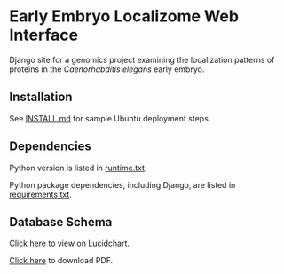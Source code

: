 # Early Embryo Localizome Web Interface

Django site for a genomics project examining the localization patterns of proteins
in the _Caenorhabditis elegans_ early embryo.


## Installation

See [INSTALL.md](INSTALL.md) for sample Ubuntu deployment steps.


## Dependencies

Python version is listed in [runtime.txt](runtime.txt).

Python package dependencies, including Django,
are listed in [requirements.txt](requirements.txt).


## Database Schema

[Click here](https://www.lucidchart.com/documents/view/7b1804c6-01fd-47b8-b79d-db626749afdc)
to view on Lucidchart.

[Click here](https://www.lucidchart.com/publicSegments/view/2d1d5784-cf2f-4d0c-a8ac-82c4a6679475/image.pdf)
to download PDF.
